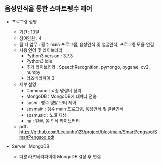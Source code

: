 ## 음성인식을 통한 스마트펭수 제어
- 프로그램 설명
    + 기간 : 10일
    + 참여인원 : 4
    + 팀 내 업무 : 펭수 main 프로그램, 음성인식 및 얼굴인식, 프로그램 모듈 연결
    + 사용 언어 및 라이브러리
        + Python3 version : 3.7.3
        + Python3 idle
        + 추가 라이브러리 : SpeechRecognition, pymongo, pygame, cv2, numpy
        + 라즈베리파이 3
    + 세부 설명
        + Command : 각종 명령어 정리
        + MongoDB : MongoDB에 데이터 전송
        + spshi : 펭수 양팔 모터 제어
        + spsmain : 펭수 main 프로그램, 음성인식 및 얼굴인식
        + spsmusic : 노래 재생
        + ha : 얼굴, 몸 인식 라이브러리
    + pdf : https://github.com/Leejunho123/project/blob/main/SmartPengsoo/SmartPengsoo.pdf
    

- Server : MongoDB
    + 다른 라즈베리파이에 MongoDB 설정 후 연결

